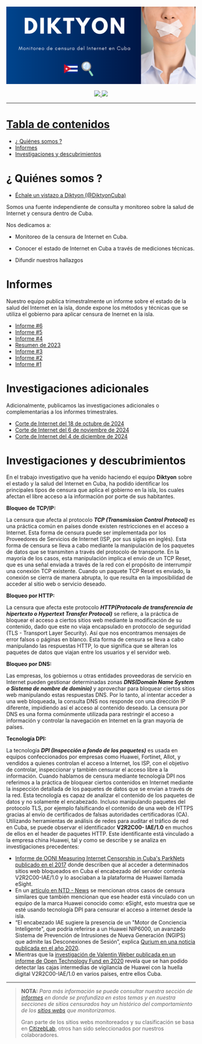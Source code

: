 ![](media/banner.png)

<div align="center">



<a href="https://x.com/DiktyonCuba?t=U3DalO5n0K7K2-_Y9naxFA&s=09">
  <img src="https://img.shields.io/twitter/follow/DiktyonCuba">
<a href="https://www.facebook.com/DiktyonCuba">
  <img src="https://img.shields.io/badge/Diktyon-%20Facebook-blue">
</div>




---

# Tabla de contenidos

- [¿ Quiénes somos ?](#¿quienes-somos?)
- [Informes](#informes)
- [Investigaciones y descubrimientos](#investigaciones-y-descubrimientos)

# ¿ Quiénes somos ?

<summary></summary>

- [Échale un vistazo a Diktyon (@DiktyonCuba)](https://x.com/DiktyonCuba?t=U3DalO5n0K7K2-_Y9naxFA&s=09)

Somos una fuente independiente de consulta y monitoreo sobre la salud de Internet y censura dentro de Cuba. 

Nos dedicamos a:

- Monitoreo de la censura de Internet en Cuba. 

- Conocer el estado de Internet en Cuba a través de mediciones técnicas. 

- Difundir nuestros hallazgos

# Informes

<summary></summary>
Nuestro equipo publica trimestralmente un informe sobre el estado de la salud del Internet en la isla, donde expone los métodos y técnicas que se utiliza el gobierno para aplicar censura de Inernet en la isla.

- [Informe #6](https://github.com/diktyoncuba/public/blob/main/Informes/Informe-6_Jul-Sept-2024.pdf)
- [Informe #5](https://github.com/diktyoncuba/public/blob/main/Informes/Informe-5_Abr-Jun-2024.pdf)
- [Informe #4](https://github.com/diktyoncuba/public/blob/main/Informes/Informe-4_Ene-Mar-2024.pdf)
- [Resumen de 2023](https://github.com/diktyoncuba/public/blob/main/Informes/Resumen_2023.pdf)
- [Informe #3](https://github.com/diktyoncuba/public/blob/main/Informes/Informe-3_Sep-Nov-2023.pdf)
- [Informe #2](https://github.com/diktyoncuba/public/blob/main/Informes/Informe-2_Jun-Ago-2023.pdf)
- [Informe #1](https://github.com/diktyoncuba/public/blob/main/Informes/Informe-1_Mar-May-2023.pdf)

# Investigaciones adicionales
Adicionalmente, publicamos las investigaciones adicionales o complementarias a los informes trimestrales.

- [Corte de Internet del 18 de octubre de 2024](https://github.com/diktyoncuba/public/blob/main/Extras/20241018-Corte_Internet_Octubre_2024.pdf)
- [Corte de Internet del 6 de noviembre de 2024](https://github.com/diktyoncuba/public/blob/main/Extras/20241106-Corte_Internet_Noviembre_2024.pdf)
- [Corte de Internet del 4 de diciembre de 2024](https://github.com/diktyoncuba/public/blob/main/media/DocumentoPorSubir.pdf)

# Investigaciones y descubrimientos

<summary></summary>

En el trabajo investigativo que ha venido haciendo el equipo **Diktyon** sobre el estado y la salud del Internet en Cuba, ha podido identificar los principales tipos de censura que aplica el gobierno en la isla, los cuales afectan el libre acceso a la información por porte de sus habitantes.

**Bloqueo de TCP/IP:**

La censura que afecta al protocolo ***TCP (Transmission Control Protocol)*** es una práctica común en países donde existen restricciones en el acceso a Internet. Esta forma de censura puede ser implementada por los Proveedores de Servicios de Internet (ISP, por sus siglas en inglés).
Esta forma de censura se lleva a cabo mediante la manipulación de los paquetes de datos que se transmiten a través del protocolo de transporte. En la mayoría de los casos, esta manipulación implica el envío de un TCP Reset, que es una señal enviada a través de la red con el propósito de interrumpir una conexión TCP existente. Cuando un paquete TCP Reset es enviado, la conexión se cierra de manera abrupta, lo que resulta en la imposibilidad de acceder al sitio web o servicio deseado.


**Bloqueo por HTTP:**

La censura que afecta este protocolo ***HTTP(Protocolo de transferencia de hipertexto o Hypertext Transfer Protocol)*** se refiere, a la práctica de bloquear el acceso a ciertos sitios web mediante la modificación de su contenido, dado que este no viaja encapsulado en protocolo de seguridad (TLS - Transport Layer Security). Así que nos encontramos
mensajes de error falsos o páginas en blanco.
Esta forma de censura se lleva a cabo manipulando las respuestas HTTP, lo que significa que se alteran los paquetes de datos que viajan entre los usuarios y el servidor web.

**Bloqueo por DNS:**

Las empresas, los gobiernos u otras entidades proveedoras de servicio en Internet pueden gestionar determinadas zonas ***DNS(Domain Name System o Sistema de nombre de dominio)*** y aprovechar para bloquear ciertos sitios web manipulando estas respuestas DNS. Por lo tanto, al intentar acceder a una web bloqueada, la consulta DNS nos responde con una dirección IP diferente, impidiendo así el acceso al contenido deseado.
La censura por DNS es una forma comúnmente utilizada para restringir el acceso a información y controlar la navegación en Internet en la gran mayoría de países.


**Tecnología DPI:**

La tecnología ***DPI (Inspección a fondo de los paquetes)*** es usada en equipos confeccionados por empresas como Huawei, Fortinet, Allot, y vendidos a quienes controlan el acceso a Internet, los ISP, con el objetivo de controlar, inspeccionar y también censurar el acceso libre a la información. Cuando hablamos de censura mediante tecnología DPI nos referimos a la práctica de bloquear ciertos contenidos en Internet mediante la inspección detallada de los paquetes de datos que se envían a través de la red. Esta tecnología es capaz de analizar el contenido de los paquetes de datos y no solamente el encabezado. Incluso manipulando paquetes del
protocolo TLS, por ejemplo falsificando el contenido de una web de HTTPS gracias al envío de certificados de falsas autoridades certificadoras (CA).
Utilizando herramientas de análisis de redes para auditar el tráfico de red en Cuba, se puede observar el identificador **V2R2C00-
IAE/1.0** en muchos de ellos en el header de paquetes HTTP. Este identificante está vinculado a la empresa china Huawei, tal y como se describe y se analiza en investigaciones precedentes:
-  [Informe de OONI Measuring Internet Censorship in Cuba's ParkNets publicado en el 2017](https://ooni.org/post/cuba-internet-censorship-2017/%23deep-packet-inspection-technology) donde describen que al acceder a determinados sitios web
bloqueados en Cuba el encabezado del servidor contenía V2R2C00-IAE/1.0 y lo asociaban a la plataforma de Huawei llamada eSight.
- En un [artículo en NTD - News](https://www.ntd.com/cuba-accused-of-using-chinese-tech-systems-to-block-internet-access-amid-protests_642194.html) se mencionan otros casos de censura similares que también mencionan que ese header está vinculado con un equipo de la marca Huawei conocido como: eSight, esto muestra que se esté usando tecnología DPI para censurar el acceso a internet desde la isla.
- “El encabezado IAE sugiere la presencia de un "Motor de Conciencia Inteligente", que podría referirse a un Huawei NIP6000, un avanzado Sistema de Prevención de Intrusiones de Nueva Generación (NGIPS) que admite las Desconexiones de Sesión”, explica [Qurium en una noticia publicada en el año 2020](https://www.qurium.org/alerts/internet-blocking-in-cuba-silencing-dissent-in-the-name-of-moral-and-good-manners/?tztc=1).
- Mientras que la [investigación de Valentin Weber publicada en un informe de Open Technology Fund en 2020](https://www.opentech.fund/news/studying-information-control-diffusion-an-agenda-for-further-research/) revela que se han podido detectar las cajas intermedias de vigilancia de Huawei con la huella digital V2R2C00-IAE/1.0 en varios países, entre ellos Cuba.


---

> **NOTA:** *Para más información se puede consultar nuestra sección de [informes](https://github.com/diktyoncuba/public/tree/develop/Informes) en donde se profundiza en estos temas y en nuestra secciones de sitios censurados hay un histórico del comportamiento de los [sitios webs](https://github.com/diktyoncuba/public/tree/develop/censored_web_sites) que monitorizamos.*
>
> Gran parte de los sitios webs monitoreados  y su clasificación se basa en [CitizebLab](https://github.com/citizenlab/test-lists/blob/master/lists/cu.csv), otros han sido seleccionados por nuestros colaboradores.
